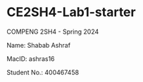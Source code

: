 # CE2SH4-Lab1-starter
COMPENG 2SH4 - Spring 2024

Name: Shabab Ashraf

MacID: ashras16

Student No.: 400467458
